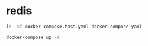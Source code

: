 # redis

```bash
ln -sf docker-compose.host.yaml docker-compose.yaml
```

```bash
docker-compose up -d
```
